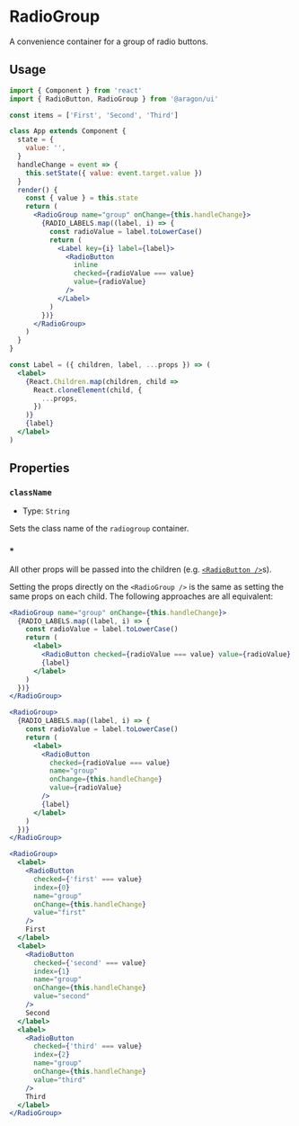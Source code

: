 # RadioGroup

A convenience container for a group of radio buttons.

## Usage

```jsx
import { Component } from 'react'
import { RadioButton, RadioGroup } from '@aragon/ui'

const items = ['First', 'Second', 'Third']

class App extends Component {
  state = {
    value: '',
  }
  handleChange = event => {
    this.setState({ value: event.target.value })
  }
  render() {
    const { value } = this.state
    return (
      <RadioGroup name="group" onChange={this.handleChange}>
        {RADIO_LABELS.map((label, i) => {
          const radioValue = label.toLowerCase()
          return (
            <Label key={i} label={label}>
              <RadioButton
                inline
                checked={radioValue === value}
                value={radioValue}
              />
            </Label>
          )
        })}
      </RadioGroup>
    )
  }
}

const Label = ({ children, label, ...props }) => (
  <label>
    {React.Children.map(children, child =>
      React.cloneElement(child, {
        ...props,
      })
    )}
    {label}
  </label>
)
```

## Properties

### `className`

- Type: `String`

Sets the class name of the `radiogroup` container.

### `*`

All other props will be passed into the children (e.g. [`<RadioButton />`](../radio-button/)s).

Setting the props directly on the `<RadioGroup />` is the same as setting the same props on each
child. The following approaches are all equivalent:

```jsx
<RadioGroup name="group" onChange={this.handleChange}>
  {RADIO_LABELS.map((label, i) => {
    const radioValue = label.toLowerCase()
    return (
      <label>
        <RadioButton checked={radioValue === value} value={radioValue} />
        {label}
      </label>
    )
  })}
</RadioGroup>
```

```jsx
<RadioGroup>
  {RADIO_LABELS.map((label, i) => {
    const radioValue = label.toLowerCase()
    return (
      <label>
        <RadioButton
          checked={radioValue === value}
          name="group"
          onChange={this.handleChange}
          value={radioValue}
        />
        {label}
      </label>
    )
  })}
</RadioGroup>
```

```jsx
<RadioGroup>
  <label>
    <RadioButton
      checked={'first' === value}
      index={0}
      name="group"
      onChange={this.handleChange}
      value="first"
    />
    First
  </label>
  <label>
    <RadioButton
      checked={'second' === value}
      index={1}
      name="group"
      onChange={this.handleChange}
      value="second"
    />
    Second
  </label>
  <label>
    <RadioButton
      checked={'third' === value}
      index={2}
      name="group"
      onChange={this.handleChange}
      value="third"
    />
    Third
  </label>
</RadioGroup>
```
